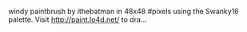 windy paintbrush by ithebatman in 48x48 #pixels using the Swanky16 palette. Visit http://paint.lo4d.net/ to dra... 